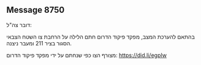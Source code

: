 ## Message 8750

דובר צה"ל:

בהתאם להערכת המצב, מפקד פיקוד הדרום חתם הלילה על הרחבת צו השטח הצבאי הסגור בציר 211 ומעבר ניצנה.

מצורף הצו כפי שנחתם על ידי מפקד פיקוד הדרום: https://did.li/egpIw

